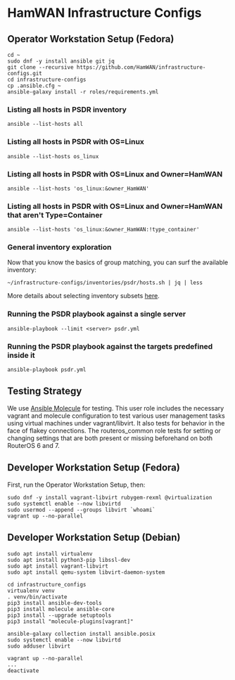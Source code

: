 # HamWAN Infrastructure Configs

## Operator Workstation Setup (Fedora)

```
cd ~
sudo dnf -y install ansible git jq
git clone --recursive https://github.com/HamWAN/infrastructure-configs.git
cd infrastructure-configs
cp .ansible.cfg ~
ansible-galaxy install -r roles/requirements.yml
```

### Listing all hosts in PSDR inventory

```
ansible --list-hosts all
```

### Listing all hosts in PSDR with OS=Linux

```
ansible --list-hosts os_linux
```

### Listing all hosts in PSDR with OS=Linux and Owner=HamWAN

```
ansible --list-hosts 'os_linux:&owner_HamWAN'
```

### Listing all hosts in PSDR with OS=Linux and Owner=HamWAN that aren't Type=Container

```
ansible --list-hosts 'os_linux:&owner_HamWAN:!type_container'
```

### General inventory exploration

Now that you know the basics of group matching, you can surf the available inventory:

```
~/infrastructure-configs/inventories/psdr/hosts.sh | jq | less
```

More details about selecting inventory subsets [here](https://docs.ansible.com/ansible/latest/inventory_guide/intro_patterns.html#pattern-processing-order).

### Running the PSDR playbook against a single server

```
ansible-playbook --limit <server> psdr.yml
```

### Running the PSDR playbook against the targets predefined inside it

```
ansible-playbook psdr.yml
```

## Testing Strategy

We use [Ansible Molecule](https://github.com/ansible/molecule) for testing.
This user role includes the necessary vagrant and molecule configuration to test various user management
tasks using virtual machines under vagrant/libvirt. It also tests for behavior in the face of flakey connections.
The routeros_common role tests for setting or changing settings that are both present or missing beforehand on both RouterOS 6 and 7.

## Developer Workstation Setup (Fedora)

First, run the Operator Workstation Setup, then:

```
sudo dnf -y install vagrant-libvirt rubygem-rexml @virtualization
sudo systemctl enable --now libvirtd
sudo usermod --append --groups libvirt `whoami`
vagrant up --no-parallel
```

## Developer Workstation Setup (Debian)

```
sudo apt install virtualenv
sudo apt install python3-pip libssl-dev
sudo apt install vagrant-libvirt
sudo apt install qemu-system libvirt-daemon-system

cd infrastructure_configs
virtualenv venv
. venv/bin/activate
pip3 install ansible-dev-tools
pip3 install molecule ansible-core
pip3 install --upgrade setuptools
pip3 install "molecule-plugins[vagrant]"

ansible-galaxy collection install ansible.posix
sudo systemctl enable --now libvirtd
sudo adduser libvirt

vagrant up --no-parallel
...
deactivate
```
